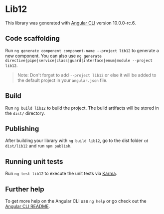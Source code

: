# Lib12

This library was generated with [Angular CLI](https://github.com/angular/angular-cli) version 10.0.0-rc.6.

## Code scaffolding

Run `ng generate component component-name --project lib12` to generate a new component. You can also use `ng generate directive|pipe|service|class|guard|interface|enum|module --project lib12`.
> Note: Don't forget to add `--project lib12` or else it will be added to the default project in your `angular.json` file. 

## Build

Run `ng build lib12` to build the project. The build artifacts will be stored in the `dist/` directory.

## Publishing

After building your library with `ng build lib12`, go to the dist folder `cd dist/lib12` and run `npm publish`.

## Running unit tests

Run `ng test lib12` to execute the unit tests via [Karma](https://karma-runner.github.io).

## Further help

To get more help on the Angular CLI use `ng help` or go check out the [Angular CLI README](https://github.com/angular/angular-cli/blob/master/README.md).
